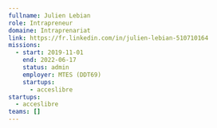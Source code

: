 ```yaml
---
fullname: Julien Lebian
role: Intrapreneur
domaine: Intraprenariat
link: https://fr.linkedin.com/in/julien-lebian-510710164
missions:
  - start: 2019-11-01
    end: 2022-06-17
    status: admin
    employer: MTES (DDT69)
    startups:
      - acceslibre
startups:
  - acceslibre
teams: []
---
```


